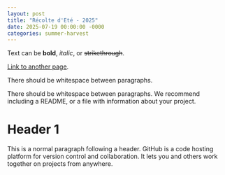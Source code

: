 ```yaml
---
layout: post
title: "Récolte d'Eté - 2025"
date: 2025-07-19 00:00:00 -0000
categories: summer-harvest
---
```


Text can be **bold**, _italic_, or ~~strikethrough~~.

[Link to another page](./another-page.html).

There should be whitespace between paragraphs.

There should be whitespace between paragraphs. We recommend including a README, or a file with information about your project.

# Header 1

This is a normal paragraph following a header. GitHub is a code hosting platform for version control and collaboration. It lets you and others work together on projects from anywhere.
